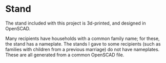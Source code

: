 # Stand

The stand included with this project is 3d-printed, and designed in
OpenSCAD.

Many recipients have households with a common family name; for these,
the stand has a nameplate.  The stands I gave to some recipients (such
as families with children from a previous marriage) do not have
nameplates.  These are all generated from a common OpenSCAD file.

